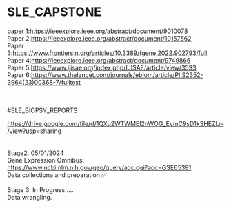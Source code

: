 # SLE_CAPSTONE
paper 1:https://ieeexplore.ieee.org/abstract/document/9010078<br>
Paper 2:https://ieeexplore.ieee.org/abstract/document/10157562<br>
Paper 3:https://www.frontiersin.org/articles/10.3389/fgene.2022.902793/full<br>
Paper 4:https://ieeexplore.ieee.org/abstract/document/9749866<br>
Paper 5:https://www.ijisae.org/index.php/IJISAE/article/view/3593<br>
Paper 6:https://www.thelancet.com/journals/ebiom/article/PIIS2352-3964(23)00368-7/fulltext<br>
<br><br>

#SLE_BIOPSY_REPORTS

https://drive.google.com/file/d/1QXu2WTWMEI2nWOG_EymC9sD1kSHEZLr-/view?usp=sharing
<br><br>
<br>
Stage2: 05/01/2024 
<br>
Gene Expression Omnibus: https://www.ncbi.nlm.nih.gov/geo/query/acc.cgi?acc=GSE65391 <br>
Data collectiona and preparation ✅
<br>
<br>
Stage 3: In Progress.....
<br>
Data wrangling.

